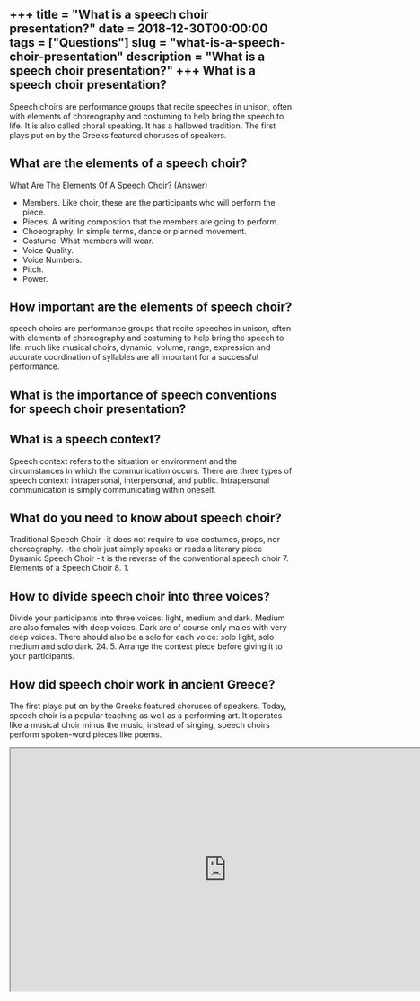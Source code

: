 +++
title = "What is a speech choir presentation?"
date = 2018-12-30T00:00:00
tags = ["Questions"]
slug = "what-is-a-speech-choir-presentation"
description = "What is a speech choir presentation?"
+++
What is a speech choir presentation?
------------------------------------

Speech choirs are performance groups that recite speeches in unison, often with elements of choreography and costuming to help bring the speech to life. It is also called choral speaking. It has a hallowed tradition. The first plays put on by the Greeks featured choruses of speakers.

What are the elements of a speech choir?
----------------------------------------

What Are The Elements Of A Speech Choir? (Answer)

- Members. Like choir, these are the participants who will perform the piece.
- Pieces. A writing compostion that the members are going to perform.
- Choeography. In simple terms, dance or planned movement.
- Costume. What members will wear.
- Voice Quality.
- Voice Numbers.
- Pitch.
- Power.

How important are the elements of speech choir?
-----------------------------------------------

speech choirs are performance groups that recite speeches in unison, often with elements of choreography and costuming to help bring the speech to life. much like musical choirs, dynamic, volume, range, expression and accurate coordination of syllables are all important for a successful performance.

What is the importance of speech conventions for speech choir presentation?
---------------------------------------------------------------------------

What is a speech context?
-------------------------

Speech context refers to the situation or environment and the circumstances in which the communication occurs. There are three types of speech context: intrapersonal, interpersonal, and public. Intrapersonal communication is simply communicating within oneself.

What do you need to know about speech choir?
--------------------------------------------

Traditional Speech Choir -it does not require to use costumes, props, nor choreography. -the choir just simply speaks or reads a literary piece Dynamic Speech Choir -it is the reverse of the conventional speech choir 7. Elements of a Speech Choir 8. 1.

How to divide speech choir into three voices?
---------------------------------------------

Divide your participants into three voices: light, medium and dark. Medium are also females with deep voices. Dark are of course only males with very deep voices. There should also be a solo for each voice: solo light, solo medium and solo dark. 24. 5. Arrange the contest piece before giving it to your participants.

How did speech choir work in ancient Greece?
--------------------------------------------

The first plays put on by the Greeks featured choruses of speakers. Today, speech choir is a popular teaching as well as a performing art. It operates like a musical choir minus the music, instead of singing, speech choirs perform spoken-word pieces like poems.

<iframe allow="accelerometer; autoplay; clipboard-write; encrypted-media; gyroscope; picture-in-picture" allowfullscreen="" class="__youtube_prefs__  epyt-is-override  no-lazyload" data-no-lazy="1" data-origheight="433" data-origwidth="770" data-skipgform_ajax_framebjll="" height="433" id="_ytid_51997" loading="lazy" src="https://www.youtube.com/embed/en4JxjJY0ag?enablejsapi=1&autoplay=0&cc_load_policy=0&cc_lang_pref=&iv_load_policy=1&loop=0&modestbranding=0&rel=1&fs=1&playsinline=0&autohide=2&theme=dark&color=red&controls=1&" title="YouTube player" width="770"></iframe>